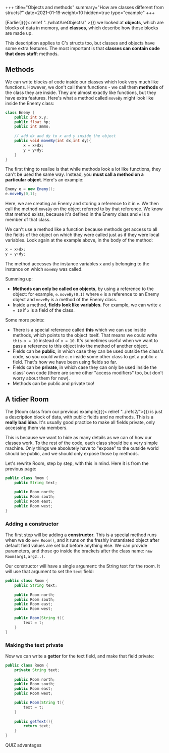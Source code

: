 +++
title="Objects and methods"
summary="How are classes different from structs?"
date=2021-01-19
weight=10
hidden=true
type="example"
+++

[Earlier]({{< relref "../whatAreObjects/" >}}) we looked at **objects**, which are
blocks of data in memory, and **classes**, which describe how those blocks
are made up.

This description applies to C's structs too, but classes and objects have some
extra features. The most important is that **classes can contain code that
does stuff**: methods.


## Methods

We can write blocks of code inside our classes which look very much
like functions. However, we don't call them functions - we call them
**methods** of the class they are inside. They are almost exactly like
functions, but they have extra features. Here's what a method called
```moveBy``` might look like inside the Enemy class:
```java
class Enemy {
    public int x,y;
    public float hp;
    public int ammo;
    
    // add dx and dy to x and y inside the object
    public void moveBy(int dx,int dy){
        x = x+dx;
        y = y+dy;
    }
}
```
The first thing to realise is that while methods look a lot like
functions, they can't be used the same way.
Instead, you **must
call a method on a particular object**. Here's an example:
```java
Enemy e = new Enemy();
e.moveBy(0,1);
```
Here, we are creating an Enemy and storing a reference to it in ```e```.
We then call the method ```moveBy``` on the object referred to by
that reference. We know that method exists, because it's defined in
the Enemy class and ```e``` is a member of that class.

We can't use a method like a function because methods get access to all the
fields of the object on which they were called just as if they
were local variables. Look again at the example above, in the body
of the method:
```java
x = x+dx;
y = y+dy;
```
The method accesses the instance variables ```x``` and ```y``` 
belonging to the instance on which ```moveBy``` was called.

Summing up:
* **Methods can only be called on objects**, by using a reference to the
object: for example, ```e.moveBy(0,1)``` where ```e``` is a reference
to an Enemy object and ```moveBy``` is a method of the Enemy class.
* Inside a method, **fields look like variables**. For example, we can write
```x = 10``` if ```x``` is a field of the class.

Some more points:
* There is a special reference called **this** which we can use inside
methods, which points to the object itself. That means we could write
```this.x = 10```
instead of ```x = 10```. It's sometimes useful when we want to pass a
reference to this object into the method of another object.
* Fields can be **public**, in which case they can be used outside
the class's code, so you could write ```e.x``` inside some other class
to get a public ```x``` field. That's how we have been using fields so far.
* Fields can be **private**, in which case they can only be used inside
the class' own code (there are some other "access modifiers" too, but
don't worry about them for now).
* Methods can be public and private too!

## A tidier Room
The [Room class from our previous example]({{< relref "../refs2/">}})
is just a description block of data, with public fields and no methods.
This is a **really bad idea**. It's usually good practice to make
all fields private, only accessing them via members.

This is because we want to hide as many details as we can of how
our classes work. To the rest of the code, each class should be a
very simple machine. Only things we absolutely have to "expose" to
the outside world should be public, and we should only expose those
by methods.

Let's rewrite Room, step by step, with this in mind. Here it is from
the previous page:

```java
public class Room {
    public String text;
    
    public Room north;
    public Room south;
    public Room east;
    public Room west;
}    
```

### Adding a constructor

The first step will be adding a **constructor**. This is a special
method runs when we do ```new Room()```, and it runs
on the freshly instantiated object after default field values are set
but before anything else. We can provide parameters, and those go
inside the brackets after the class name: ```new Room(arg1,arg2..)```.

Our constructor will have a single argument: the String text for the room.
It will use that argument to set the ```text``` field:
```java
public class Room {
    public String text;
    
    public Room north;
    public Room south;
    public Room east;
    public Room west;

    public Room(String t){
        text = t;
    }
}    
```

### Making the text private
Now we can write a **getter** for the text field, and make that field
private:
```java
public class Room {
    private String text;
    
    public Room north;
    public Room south;
    public Room east;
    public Room west;

    public Room(String t){
        text = t;
    }
    
    public getText(){
        return text;
    }
}    
```

QUIZ advantages
